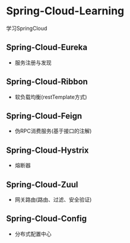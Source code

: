 # Spring-Cloud-Learning
学习SpringCloud

## Spring-Cloud-Eureka
- 服务注册与发现

## Spring-Cloud-Ribbon
- 软负载均衡(restTemplate方式)

## Spring-Cloud-Feign
- 伪RPC消费服务(基于接口的注解)

## Spring-Cloud-Hystrix
- 熔断器

## Spring-Cloud-Zuul
- 网关路由(路由、过滤、安全验证)

## Spring-Cloud-Config
- 分布式配置中心